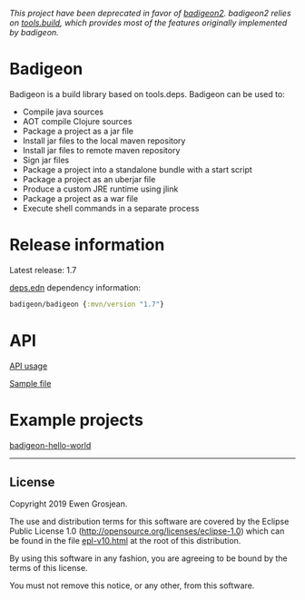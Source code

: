 *This project have been deprecated in favor of [badigeon2](https://github.com/EwenG/badigeon2). badigeon2 relies on [tools.build](https://github.com/clojure/tools.build), which provides most of the features originally implemented by badigeon.*

# Badigeon

Badigeon is a build library based on tools.deps. Badigeon can be used to:

- Compile java sources
- AOT compile Clojure sources
- Package a project as a jar file
- Install jar files to the local maven repository
- Install jar files to remote maven repository
- Sign jar files
- Package a project into a standalone bundle with a start script
- Package a project as an uberjar file
- Produce a custom JRE runtime using jlink
- Package a project as a war file
- Execute shell commands in a separate process

# Release information

Latest release: 1.7

[deps.edn](https://clojure.org/guides/deps_and_cli) dependency information:

```clojure
badigeon/badigeon {:mvn/version "1.7"}
```

# API

[API usage](https://github.com/EwenG/badigeon/blob/master/API.md)

[Sample file](https://github.com/EwenG/badigeon/blob/master/sample/badigeon/sample.clj)


# Example projects

[badigeon-hello-world](https://github.com/EwenG/badigeon-hello-world)

---

## License

Copyright 2019 Ewen Grosjean.

The use and distribution terms for this software are covered by the
Eclipse Public License 1.0 (http://opensource.org/licenses/eclipse-1.0)
which can be found in the file [epl-v10.html](epl-v10.html) at the root of this distribution.

By using this software in any fashion, you are agreeing to be bound by
the terms of this license.

You must not remove this notice, or any other, from this software.
